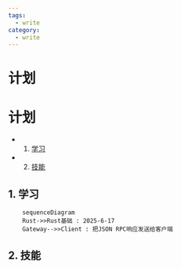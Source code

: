 ```yaml
---
tags:
  - write
category:
  - write
---
```


<h1>计划</h1>

# 计划


* 1. [学习](#first)
* 2. [技能](#second)


## 1. <a name='first'></a> 学习

```mermaid
	sequenceDiagram
	Rust->>Rust基础 : 2025-6-17
	Gateway-->>Client : 把JSON RPC响应发送给客户端
```


## 2. <a name='second'></a> 技能
